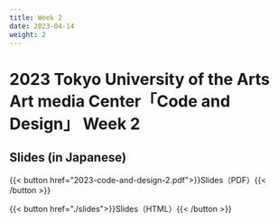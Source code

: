 ```yaml
---
title: Week 2
date: 2023-04-14
weight: 2
---
```


# 2023 Tokyo University of the Arts Art media Center「Code and Design」 Week 2

## Slides (in Japanese)

{{< button href="2023-code-and-design-2.pdf">}}Slides（PDF）{{< /button >}}

{{< button href="./slides">}}Slides（HTML）{{< /button >}}

